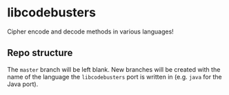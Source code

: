 # libcodebusters
Cipher encode and decode methods in various languages!

## Repo structure
The `master` branch will be left blank. New branches will be created with the name of the language the `libcodebusters` port is written in (e.g. `java` for the Java port).
